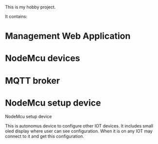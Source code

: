 This is my hobby project. 


It contains:
# Management Web Application
# NodeMcu devices
# MQTT broker 
# NodeMcu setup device


NodeMcu setup device

This is autonomus device to configure other IOT devices. It includes small oled display where user can see configuration. When it is on any IOT may connect to it and get this configuration.

